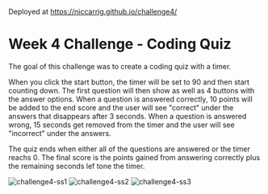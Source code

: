 Deployed at https://niccarrig.github.io/challenge4/

# Week 4 Challenge - Coding Quiz

The goal of this challenge was to create a coding quiz with a timer.

When you click the start button, the timer will be set to 90 and then start counting down. The first question will then show as well as 4 buttons with the answer options. When a question is answered correctly, 10 points will be added to the end score and the user will see "correct" under the answers that disappears after 3 seconds. When a question is answered wrong, 15 seconds get removed from the timer and the user will see "incorrect" under the answers. 

The quiz ends when either all of the questions are answered or the timer reachs 0.
The final score is the points gained from answering correctly plus the remaining seconds lef tone the timer.


![challenge4-ss1](https://user-images.githubusercontent.com/101528994/164884667-8e6bd60f-3ee0-4a59-8b2a-0092ca426f07.png)
![challenge4-ss2](https://user-images.githubusercontent.com/101528994/164884672-b75cb898-581f-46f1-8fda-586039556742.png)
![challenge4-ss3](https://user-images.githubusercontent.com/101528994/164884681-9258ec79-80a9-4bb8-b057-1208333d836b.png)
